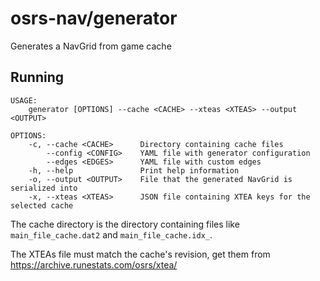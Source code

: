 # osrs-nav/generator

Generates a NavGrid from game cache

## Running

```
USAGE:
    generator [OPTIONS] --cache <CACHE> --xteas <XTEAS> --output <OUTPUT>

OPTIONS:
    -c, --cache <CACHE>      Directory containing cache files
        --config <CONFIG>    YAML file with generator configuration
        --edges <EDGES>      YAML file with custom edges
    -h, --help               Print help information
    -o, --output <OUTPUT>    File that the generated NavGrid is serialized into
    -x, --xteas <XTEAS>      JSON file containing XTEA keys for the selected cache
```

The cache directory is the directory containing files like `main_file_cache.dat2` and `main_file_cache.idx_`.

The XTEAs file must match the cache's revision, get them from https://archive.runestats.com/osrs/xtea/ 